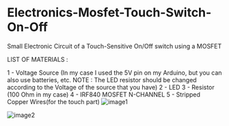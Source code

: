 # Electronics-Mosfet-Touch-Switch-On-Off
Small Electronic Circuit of a Touch-Sensitive On/Off switch using a MOSFET

LIST OF MATERIALS :

1 - Voltage Source (In my case I used the 5V pin on my Arduino, but you can also use batteries, etc. NOTE : The LED resistor should be changed according to the Voltage of the source that you have)
2 - LED
3 - Resistor (100 Ohm in my case)
4 - IRF840 MOSFET N-CHANNEL
5 - Stripped Copper Wires(for the touch part)
![image1](https://github.com/Razvan-Nicholas/Electronics-Mosfet-Touch-Switch-On-Off/assets/129912215/7f89ec72-e4df-4008-887c-181cfe5bd005)

![image2](https://github.com/Razvan-Nicholas/Electronics-Mosfet-Touch-Switch-On-Off/assets/129912215/db215769-df55-4152-baea-97d1b77054fd)
